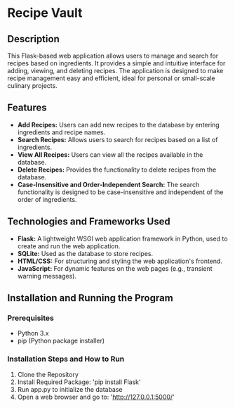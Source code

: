 # Recipe Vault

## Description

This Flask-based web application allows users to manage and search for recipes based on ingredients. It provides a simple and intuitive interface for adding, viewing, and deleting recipes. The application is designed to make recipe management easy and efficient, ideal for personal or small-scale culinary projects.

## Features

- **Add Recipes:** Users can add new recipes to the database by entering ingredients and recipe names.
- **Search Recipes:** Allows users to search for recipes based on a list of ingredients.
- **View All Recipes:** Users can view all the recipes available in the database.
- **Delete Recipes:** Provides the functionality to delete recipes from the database.
- **Case-Insensitive and Order-Independent Search:** The search functionality is designed to be case-insensitive and independent of the order of ingredients.

## Technologies and Frameworks Used
- **Flask:** A lightweight WSGI web application framework in Python, used to create and run the web application.
- **SQLite:** Used as the database to store recipes.
- **HTML/CSS:** For structuring and styling the web application's frontend.
- **JavaScript:** For dynamic features on the web pages (e.g., transient warning messages).

## Installation and Running the Program
### Prerequisites
- Python 3.x
- pip (Python package installer)

### Installation Steps and How to Run
1. Clone the Repository
2. Install Required Package: 'pip install Flask'
3. Run app.py to initialize the database
4. Open a web browser and go to: 'http://127.0.0.1:5000/'
